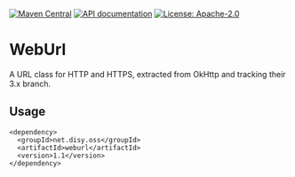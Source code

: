 [![Maven Central](https://img.shields.io/maven-central/v/net.disy.oss/weburl.svg)](https://search.maven.org/search?q=g:net.disy.oss%20AND%20a:weburl)
[![API documentation](http://javadoc.io/badge/net.disy.oss/weburl.svg)](http://javadoc.io/doc/net.disy.oss/weburl)
[![License: Apache-2.0](https://img.shields.io/github/license/DisyInformationssysteme/weburl.svg)](LICENSE)

# WebUrl

A URL class for HTTP and HTTPS, extracted from OkHttp and tracking their 3.x branch.


## Usage

```
<dependency>
  <groupId>net.disy.oss</groupId>
  <artifactId>weburl</artifactId>
  <version>1.1</version>
</dependency>
```
